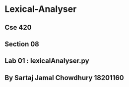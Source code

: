 # Lexical-Analyser

## Cse 420
## Section 08
## Lab 01 : lexicalAnalyser.py
## By Sartaj Jamal Chowdhury 18201160
